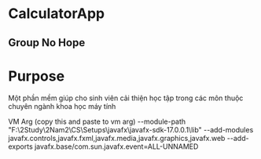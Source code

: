 # CalculatorApp
## Group No Hope
# Purpose 
Một phần mềm giúp cho sinh viên cải thiện học tập trong các môn thuộc chuyên ngành khoa học máy tính 

VM Arg (copy this and paste to vm arg)
--module-path
"F:\2Study\2Nam2\CS\Setups\javafx\javafx-sdk-17.0.0.1\lib"
--add-modules
javafx.controls,javafx.fxml,javafx.media,javafx.graphics,javafx.web
--add-exports
javafx.base/com.sun.javafx.event=ALL-UNNAMED